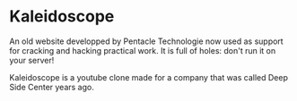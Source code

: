 # Kaleidoscope

An old website developped by Pentacle Technologie now used as support for cracking and hacking practical work.
It is full of holes: don't run it on your server!

Kaleidoscope is a youtube clone made for a company that was called Deep Side Center years ago.
